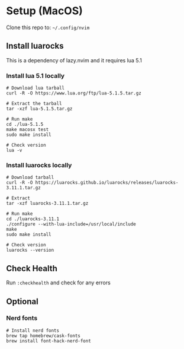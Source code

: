 # Setup (MacOS)
Clone this repo to: `~/.config/nvim`

## Install luarocks
This is a dependency of lazy.nvim and it requires lua 5.1
### Install lua 5.1 locally
```
# Download lua tarball
curl -R -O https://www.lua.org/ftp/lua-5.1.5.tar.gz

# Extract the tarball
tar -xzf lua-5.1.5.tar.gz

# Run make
cd ./lua-5.1.5
make macosx test
sudo make install

# Check version
lua -v
```

### Install luarocks locally
```
# Download tarball
curl -R -O https://luarocks.github.io/luarocks/releases/luarocks-3.11.1.tar.gz

# Extract
tar -xzf luarocks-3.11.1.tar.gz

# Run make
cd ./luarocks-3.11.1
./configure --with-lua-include=/usr/local/include
make
sudo make install

# Check version
luarocks --version
```

## Check Health
Run `:checkhealth` and check for any errors

## Optional
### Nerd fonts
```
# Install nerd fonts
brew tap homebrew/cask-fonts
brew install font-hack-nerd-font
```
